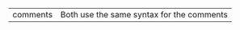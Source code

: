 
|          |                                           |
| -------- | ----------------------------------------- |
| comments | Both use the same syntax for the comments |

